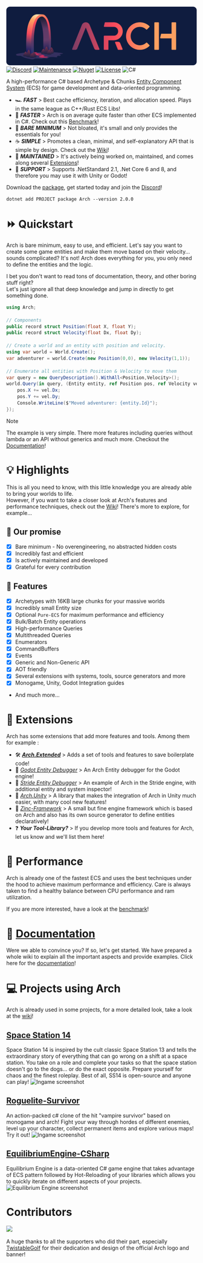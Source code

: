 ![Arch](docs/arch-banner.png)
[![Discord](https://img.shields.io/discord/1099813114876284928?style=for-the-badge&logo=discord&label=Arch)](https://discord.gg/htc8tX3NxZ)
[![Maintenance](https://img.shields.io/badge/Maintained%3F-yes-green.svg?style=for-the-badge)](https://GitHub.com/Naereen/StrapDown.js/graphs/commit-activity)
[![Nuget](https://img.shields.io/nuget/v/Arch?style=for-the-badge)](https://www.nuget.org/packages/Arch/)
[![License](https://img.shields.io/badge/License-Apache_2.0-blue.svg?style=for-the-badge)](https://opensource.org/licenses/Apache-2.0)
![C#](https://img.shields.io/badge/c%23-%23239120.svg?style=for-the-badge&logo=c-sharp&logoColor=white)

A high-performance C# based Archetype & Chunks [Entity Component System](https://www.wikiwand.com/en/Entity_component_system) (ECS) for game development and data-oriented programming.     

- 🏎️ **_FAST_** > Best cache efficiency, iteration, and allocation speed. Plays in the same league as C++/Rust ECS Libs! 
- 🚀 **_FASTER_** > Arch is on average quite faster than other ECS implemented in C#. Check out this [Benchmark](https://github.com/Doraku/Ecs.CSharp.Benchmark)!
- 🤏 **_BARE MINIMUM_** >  Not bloated, it's small and only provides the essentials for you! 
- ☕️ **_SIMPLE_** >  Promotes a clean, minimal, and self-explanatory API that is simple by design. Check out the [Wiki](https://github.com/genaray/Arch/wiki)!
- 💪 _**MAINTAINED**_ > It's actively being worked on, maintained, and comes along several [Extensions](https://github.com/genaray/Arch.Extended)! 
- 🚢 _**SUPPORT**_ > Supports .NetStandard 2.1, .Net Core 6 and 8, and therefore you may use it with Unity or Godot!

Download the [package](https://github.com/genaray/Arch/packages/1697222), get started today and join the [Discord](https://discord.gg/htc8tX3NxZ)!
```console
dotnet add PROJECT package Arch --version 2.0.0
```

# ⏩ Quickstart

Arch is bare minimum, easy to use, and efficient. Let's say you want to create some game entities and make them move based on their velocity... sounds complicated?
It's not! Arch does everything for you, you only need to define the entities and the logic.

I bet you don't want to read tons of documentation, theory, and other boring stuff right?  
Let's just ignore all that deep knowledge and jump in directly to get something done. 

```cs
using Arch;

// Components
public record struct Position(float X, float Y);
public record struct Velocity(float Dx, float Dy);

// Create a world and an entity with position and velocity.
using var world = World.Create();
var adventurer = world.Create(new Position(0,0), new Velocity(1,1));

// Enumerate all entities with Position & Velocity to move them
var query = new QueryDescription().WithAll<Position,Velocity>();
world.Query(in query, (Entity entity, ref Position pos, ref Velocity vel) => {
    pos.X += vel.Dx;
    pos.Y += vel.Dy;
    Console.WriteLine($"Moved adventurer: {entity.Id}"); 
}); 
```
> [!NOTE]
> The example is very simple. There more features including queries without lambda or an API without generics and much more. Checkout the [Documentation](https://arch-ecs.gitbook.io/arch)!

# 💡 Highlights

This is all you need to know, with this little knowledge you are already able to bring your worlds to life.  
However, if you want to take a closer look at Arch's features and performance techniques, check out the [Wiki](https://arch-ecs.gitbook.io/arch)! 
There's more to explore, for example...

## 🤝 Our promise
- [x] Bare minimum - No overengineering, no abstracted hidden costs
- [x] Incredibly fast and efficient
- [x] Is actively maintained and developed
- [x] Grateful for every contribution 

## 🚀 Features
- [x] Archetypes with 16KB large chunks for your massive worlds
- [x] Incredibly small Entity size
- [x] Optional `Pure-ECS` for maximum performance and efficiency
- [x] Bulk/Batch Entity operations 
- [x] High-performance Queries
- [x] Multithreaded Queries
- [x] Enumerators
- [x] CommandBuffers
- [x] Events
- [x] Generic and Non-Generic API
- [x] AOT friendly
- [x] Several extensions with systems, tools, source generators and more
- [x] Monogame, Unity, Godot Integration guides
- And much more... 

# 🧩 Extensions

Arch has some extensions that add more features and tools. Among them for example : 
- 🛠️ **_[Arch.Extended](https://github.com/genaray/Arch.Extended)_** >  Adds a set of tools and features to save boilerplate code!
- 🔎 *_[Godot Entity Debugger](https://github.com/RoadTurtleGames/ArchGodotEntityDebugger)_* > An Arch Entity debugger for the Godot engine!
- 🔎 *_[Stride Entity Debugger](https://github.com/Doprez/stride-arch-ecs)_* > An example of Arch in the Stride engine, with additional entity and system inspector!
- 🔎 *_[Arch.Unity](https://github.com/AnnulusGames/Arch.Unity)_* > A library that makes the integration of Arch in Unity much easier, with many cool new features!
- 🔎 *_[Zinc-Framework](https://github.com/zinc-framework)_* > A small but fine engine framework which is based on Arch and also has its own source generator to define entities declaratively!
- ❓ **_Your Tool-Library?_** > If you develop more tools and features for Arch, let us know and we'll list them here!

# 🚀 Performance
Arch is already one of the fastest ECS and uses the best techniques under the hood to achieve maximum performance and efficiency. 
Care is always taken to find a healthy balance between CPU performance and ram utilization. 

If you are more interested, have a look at the [benchmark](https://github.com/Doraku/Ecs.CSharp.Benchmark)! 

# 📖 [Documentation](https://arch-ecs.gitbook.io/arch)
Were we able to convince you? If so, let's get started. 
We have prepared a whole wiki to explain all the important aspects and provide examples. 
Click here for the [documentation](https://arch-ecs.gitbook.io/arch)!

# 💻 Projects using Arch
Arch is already used in some projects, for a more detailed look, take a look at the [wiki](https://github.com/genaray/Arch/wiki/Projects-using-Arch)!

## [Space Station 14](https://spacestation14.io/)
Space Station 14 is inspired by the cult classic Space Station 13 and tells the extraordinary story of everything that can go wrong on a shift at a space station. You take on a role and complete your tasks so that the space station doesn't go to the dogs... or do the exact opposite. Prepare yourself for chaos and the finest roleplay. Best of all, SS14 is open-source and anyone can play!
![Ingame screenshot](https://spacestation14.com/images/home/gallery-medbay.jpg)

## [Roguelite-Survivor](https://github.com/proc-gen/roguelite-survivor)
An action-packed c# clone of the hit "vampire survivor" based on monogame and arch!
Fight your way through hordes of different enemies, level up your character, collect permanent items and explore various maps!
Try it out!
![Ingame screenshot](https://user-images.githubusercontent.com/65076703/232624411-6a9e8a29-3118-41a6-a8f3-dd8d9c8f0edf.png)

## [EquilibriumEngine-CSharp](https://github.com/clibequilibrium/EquilibriumEngine-CSharp)
Equilibrium Engine is a data-oriented C# game engine that takes advantage of ECS pattern followed by Hot-Reloading of your libraries which allows you to quickly iterate on different aspects of your projects.
![Equilibrium Engine screenshot](https://raw.githubusercontent.com/clibequilibrium/EquilibriumEngine-CSharp/master/docs/home.png)

# Contributors
<a href="https://github.com/genaray/Arch/graphs/contributors">
  <img src="https://contrib.rocks/image?repo=genaray/Arch" />
</a>

A huge thanks to all the supporters who did their part, especially [TwistableGolf](https://github.com/TwistableGolf) for their dedication and design of the official Arch logo and banner! 
